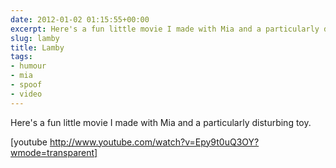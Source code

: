 ```yaml
---
date: 2012-01-02 01:15:55+00:00
excerpt: Here's a fun little movie I made with Mia and a particularly disturbing toy.
slug: lamby
title: Lamby
tags:
- humour
- mia
- spoof
- video
---
```


Here's a fun little movie I made with Mia and a particularly disturbing toy. 

[youtube http://www.youtube.com/watch?v=Epy9t0uQ3OY?wmode=transparent]
